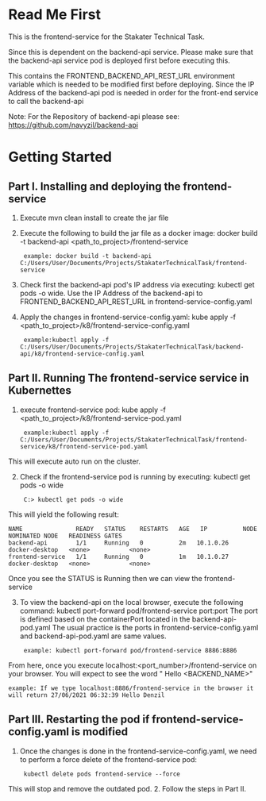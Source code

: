 # Read Me First
This is the frontend-service for the Stakater Technical Task.

Since this is dependent on the backend-api service. Please make sure that the backend-api service pod is deployed first 
before executing this.

This contains the FRONTEND_BACKEND_API_REST_URL environment variable which is needed to be modified first before deploying. 
Since the IP Address of the backend-api pod is needed in order for the front-end service to call
the backend-api

Note: For the Repository of backend-api please see: https://github.com/navyzil/backend-api

# Getting Started
## Part I. Installing and deploying the frontend-service
1. Execute mvn clean install to create the jar file

2. Execute the following to build the jar file as a docker image: docker build -t backend-api <path_to_project>/frontend-service

        example: docker build -t backend-api C:/Users/User/Documents/Projects/StakaterTechnicalTask/frontend-service

3. Check first the backend-api pod's IP address via executing: kubectl get pods -o wide. 
   Use the IP Address of the backend-api to FRONTEND_BACKEND_API_REST_URL in frontend-service-config.yaml
   

4. Apply the changes in frontend-service-config.yaml: kube apply -f <path_to_project>/k8/frontend-service-config.yaml

        example:kubectl apply -f C:/Users/User/Documents/Projects/StakaterTechnicalTask/backend-api/k8/frontend-service-config.yaml


## Part II. Running The frontend-service service in Kubernettes
1. execute frontend-service pod: kube apply -f <path_to_project>/k8/frontend-service-pod.yaml

        example:kubectl apply -f C:/Users/User/Documents/Projects/StakaterTechnicalTask/frontend-service/k8/frontend-service-pod.yaml
This will execute auto run on the cluster.

2. Check if the frontend-service pod is running by executing: kubectl get pods -o wide

        C:> kubectl get pods -o wide

This will yield the following result:

    NAME               READY   STATUS    RESTARTS   AGE   IP          NODE             NOMINATED NODE   READINESS GATES
    backend-api        1/1     Running   0          2m   10.1.0.26   docker-desktop   <none>           <none>
    frontend-service   1/1     Running   0          1m   10.1.0.27   docker-desktop   <none>           <none>

Once you see the STATUS is Running then we can view the frontend-service    

3. To view the backend-api on the local browser, execute the following command: kubectl port-forward pod/frontend-service port:port
   The port is defined based on the containerPort located in the backend-api-pod.yaml The usual practice is the ports in frontend-service-config.yaml and backend-api-pod.yaml are same values.

        example: kubectl port-forward pod/frontend-service 8886:8886
From here, once you execute localhost:<port_number>/frontend-service on your browser. You will expect to see the word "<Date Time> Hello <BACKEND_NAME>"

    example: If we type localhost:8886/frontend-service in the browser it will return 27/06/2021 06:32:39 Hello Denzil

## Part III. Restarting the pod if frontend-service-config.yaml is modified
1. Once the changes is done in the frontend-service-config.yaml, we need to perform a force delete of the frontend-service pod:

        kubectl delete pods frontend-service --force
This will stop and remove the outdated pod.
2. Follow the steps in Part II.
    
